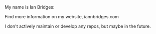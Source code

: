 My name is Ian Bridges: 

Find more information on my website, iannbridges.com

I don't actively maintain or develop any repos, but maybe in the future. 
